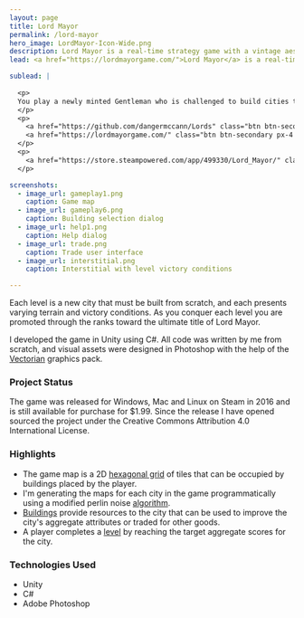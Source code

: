 ```yaml
---
layout: page
title: Lord Mayor
permalink: /lord-mayor
hero_image: LordMayor-Icon-Wide.png
description: Lord Mayor is a real-time strategy game with a vintage aesthetic that plays like a cross between a puzzler and a city builder.   
lead: <a href="https://lordmayorgame.com/">Lord Mayor</a> is a real-time strategy game with a vintage aesthetic that plays like a cross between a puzzler and a city builder.   

sublead: |
  
  <p>
  You play a newly minted Gentleman who is challenged to build cities that meet the demands of His Majesty the King. You are given a limited amount of time and resources, and must place buildings carefully to optimize their yield and promote various qualities on which the city is judged.
  </p>
  <p>
    <a href="https://github.com/dangermccann/Lords" class="btn btn-secondary px-4 py-2 btn-sm">Source Code</a>
    <a href="https://lordmayorgame.com/" class="btn btn-secondary px-4 py-2 btn-sm">Website</a>
  </p>
  <p>
    <a href="https://store.steampowered.com/app/499330/Lord_Mayor/" class="btn btn-primary px-4 py-2 btn-sm"><span class="icon-steam"></span> Buy on Steam</a>
  </p>

screenshots:
  - image_url: gameplay1.png
    caption: Game map
  - image_url: gameplay6.png
    caption: Building selection dialog
  - image_url: help1.png
    caption: Help dialog
  - image_url: trade.png
    caption: Trade user interface
  - image_url: interstitial.png
    caption: Interstitial with level victory conditions

---
```


Each level is a new city that must be built from scratch, and each presents varying terrain and victory conditions. As you conquer each level you are promoted through the ranks toward the ultimate title of Lord Mayor.

I developed the game in Unity using C#.  All code was written by me from scratch, and visual assets were designed in Photoshop with the help of the [Vectorian](https://www.vectorian.net/) graphics pack.

### Project Status
The game was released for Windows, Mac and Linux on Steam in 2016 and is still available for purchase for $1.99.  Since the release I have opened sourced the project under the Creative Commons Attribution 4.0 International License.  

### Highlights
* The game map is a 2D [hexagonal grid](https://github.com/dangermccann/Lords/blob/master/Assets/Models/Hex.cs) of tiles that can be occupied by buildings placed by the player.  
* I'm generating the maps for each city in the game programmatically using a modified perlin noise [algorithm](https://github.com/dangermccann/Lords/blob/master/Assets/Maps/MapGenerator.cs).
*  [Buildings](https://github.com/dangermccann/Lords/blob/master/Assets/Models/Building.cs) provide resources to the city that can be used to improve the city's aggregate attributes or traded for other goods.   
* A player completes a [level](https://github.com/dangermccann/Lords/blob/master/Assets/Levels/Level.cs) by reaching the target aggregate scores for the city.  


### Technologies Used
- Unity
- C#
- Adobe Photoshop
